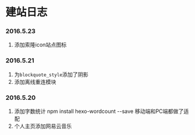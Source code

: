 # 建站日志

### 2016.5.23

1. 添加索隆icon站点图标

### 2016.5.21

1. 为`blockquote_style`添加了阴影
1. 添加离线重连模块

### 2016.5.20

1. 添加字数统计 npm install hexo-wordcount --save 移动端和PC端都做了适配<br>
1. 个人主页添加网易云音乐
